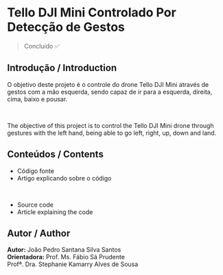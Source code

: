 # Tello DJI Mini Controlado Por Detecção de Gestos
> Concluído ✅

## Introdução / Introduction
O objetivo deste projeto é o controle do drone Tello DJI Mini através de gestos com a mão esquerda, sendo capaz de ir para a esquerda, direita, cima, baixo e pousar.

<br />

The objective of this project is to control the Tello DJI Mini drone through gestures with the left hand, being able to go left, right, up, down and land.

## Conteúdos / Contents
- Código fonte
- Artigo explicando sobre o código


<br />

- Source code
- Article explaining the code
  
## Autor / Author
**Autor:** João Pedro Santana Silva Santos <br />
**Orientadora:** Prof. Ms. Fábio Sá Prudente <br /> 
Profª. Dra. Stephanie Kamarry Alves de Sousa <br />
